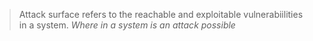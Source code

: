 > Attack surface refers to the reachable and exploitable vulnerabiilities in a system.
> *Where in a system is an attack possible*